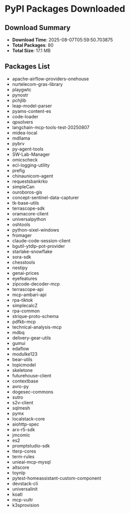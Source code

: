 # PyPI Packages Downloaded

## Download Summary
- **Download Time**: 2025-08-07T05:59:50.703875
- **Total Packages**: 80
- **Total Size**: 17.1 MB

## Packages List
- apache-airflow-providers-onehouse
- nurtelecom-gras-library
- playgwtc
- pynostr
- pchjlib
- leap-model-parser
- pyams-content-es
- code-loader
- qpsolvers
- langchain-mcp-tools-test-20250807
- midea-local
- mdllama
- pybrv
- py-agent-tools
- SW-Lab-Manager
- omicscheck
- ecl-logging-utility
- prefig
- chinaunicom-agent
- requestsbankrko
- simpleCan
- ouroboros-gis
- concept-sentinel-data-capturer
- tk-base-utils
- terrascope-sdk
- oramacore-client
- universalpython
- oshtools
- python-sixel-windows
- fromager
- claude-code-session-client
- bgutil-ytdlp-pot-provider
- starlake-snowflake
- sora-sdk
- chesstools
- nestipy
- genai-prices
- eyefeatures
- zipcode-decoder-mcp
- terrascope-api
- mcp-ambari-api
- rpa-tiktok
- simplecalcZ
- rpa-common
- strique-proto-schema
- pdfkb-mcp
- technical-analysis-mcp
- mdbq
- delivery-gear-utils
- gumui
- edaflow
- modulke123
- bear-utils
- topicmodel
- skeletone
- futurehouse-client
- contextbase
- avro-py
- dogesec-commons
- sutro
- s2v-client
- sqlmesh
- pymx
- localstack-core
- aiohttp-spec
- arx-r5-sdk
- jmcomic
- es2
- promptstudio-sdk
- tterp-cores
- term-rules
- unieai-mcp-mysql
- altscore
- toynlp
- pytest-homeassistant-custom-component
- devstack-cli
- universalinit
- koatl
- mcp-vultr
- k3sprovision
